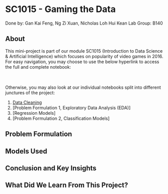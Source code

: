 # SC1015 - Gaming the Data

Done by: Gan Kai Feng, Ng Zi Xuan, Nicholas Loh Hui Kean
Lab Group: B140

## About
This mini-project is part of our module SC1015 (Introduction to Data Science & Artificial Intelligence) which focuses on popularity of video games in 2016. For easy navigation, you may choose to use the below hyperlink to access the full and complete notebook:

<br> </br>
Otherwise, you may also look at our individual notebooks split into different junctures of the project:

1. [Data Cleaning](https://github.com/ngzxzxzx/SC1015/blob/main/Data%20Cleaning.ipynb)
2. [Problem Formulation 1, Exploratory Data Analysis (EDA)]
3. [Regression Models]
4. [Problem Formulation 2, Classification Models]


## Problem Formulation



## Models Used



## Conclusion and Key Insights



## What Did We Learn From This Project?
